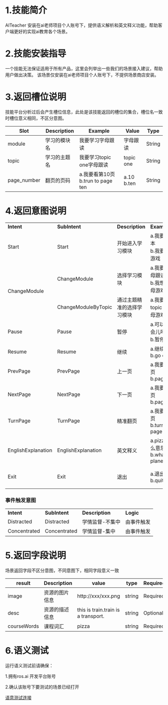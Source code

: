 # 1.技能简介

AITeacher 安装在ai老师项目个人账号下，提供语义解析和英文释义功能，帮助客户端更好的实现ai教育各个场景。

# 2.技能安装指导

一个技能无法保证适用于所有产品，这里会列举出一些我们的场景接入建议，帮助用户做出决策。
该场景仅安装在ai老师项目个人账号下，不提供场景商店安装。

# 3.返回槽位说明

技能平台分析过后会产生槽位信息，此处是该技能返回的槽位的集合，槽位名一致时槽位意义相同，不区分意图。

| **Slot** | **Description** | **Example** |**Value** | **Type** |
| ------------ | ------------ | ------------ | ------------ | ------- |
| module | 学习的模块名 | 我要学习字母跟读 | 字母跟读 | String |
| topic | 学习的主题名 | 我要学习topic one字母跟读 | topic one | String |
| page_number | 翻页的页码 | a.我要看第10页<br/>b.trun to page ten | a.10<br/>b.ten | String |

# 4.返回意图说明

<table>

<tr>

<td><b>Intent</b></td>

<td><b>SubIntent</b></td>

<td><b>Description</b></td>

<td><b>Example</b></td>

<td><b>Slot</b></td>

<td><b>Context</b></td>

</tr>

<tr>

<td>Start</td>

  <td >Start</td>

   <td >开始进入学习模块</td>

   <td>a.我要学习绘本</br>b.我要学习游戏</td>
   
   <td>无</td>
   
 <td rowspan="9">上文：ai_teacher</br>下文：ai_teacher</td>

</tr>

<tr>

<td rowspan="2">ChangeModule</td>

  <td >ChangeModule</td>

   <td >选择学习模块</td>

   <td>a.我要学习字母跟读</br>b.我想玩字母游戏</td>
   
   <td>module</td>

</tr>

<tr>

  <td >ChangeModuleByTopic</td>

   <td >通过主题精准的选择学习模块</td>

   <td>a.我要玩topic one字母游戏<</td>
   
   <td>topic</td>

</tr>

<tr>

  <td >Pause</td>

  <td >Pause</td>

   <td >暂停</td>

   <td>a.可以休息一会儿吗<br/>b.暂停</td>
   
   <td>无</td>

</tr>

<tr>

  <td >Resume</td>

  <td >Resume</td>

   <td >继续</td>

   <td>a.继续学习<br/>b.go on</td>
   
   <td>无</td>

</tr>

<tr>

  <td >PrevPage</td>

  <td >PrevPage</td>

   <td >上一页</td>

   <td>a.我要看上一页<br/>b.pageup</td>
   
   <td>无</td>

</tr>

<tr>

  <td >NextPage</td>

  <td >NextPage</td>

   <td >下一页</td>

   <td>a.我要看下一页<br/>b.pagedown</td>
   
   <td>无</td>

</tr>

<tr>

  <td >TurnPage</td>

  <td >TurnPage</td>

   <td >精准翻页</td>

   <td>a.我要看第一页<br/>b.turn to page one</td>
   
   <td>无</td>

</tr>



<tr>

  <td >EnglishExplanation</td>

  <td >EnglishExplanation</td>

   <td >英文释义</td>

   <td>a.pizza是什么意思<br/>b.what is plane</td>
   
   <td>无</td>

</tr>

<tr>

  <td >Exit</td>

  <td >Exit</td>

   <td >退出</td>

   <td>a.退出<br/>b.quit</td>
  <td >无</td>
   <td>上文：ai_teacher</br>下文：无</td>

</tr>

</table>

### 事件触发意图
<table>

<tr>

<td><b>Intent</b></td>

<td><b>SubIntent</b></td>

<td><b>Description</b></td>

<td><b>Logic</b></td>

</tr>

<tr>

  <td >Distracted</td>

  <td >Distracted</td>
 <td >学情监督-不集中</td>
  <td >由事件触发</td>

</tr>

<tr>

  <td >Concentrated</td>

  <td >Concentrated</td>
<td >学情监督-集中</td>
  <td >由事件触发</td>

</tr>


</table>

# 5.返回字段说明
场景返回字段不区分意图，不同意图下，相同字段意义一致

| **result** | **Description** | **value** | **type** |**Required** |
| ------------ | ------------ | ------------ | ------------ |------------ |
| image | 资源的图片信息 | http://xxx/xxx.png | string |Required|
| desc | 资源的描述信息 | this is train.train is a transport. | string |Optional|
| courseWords | 课程词汇 | pizza | string |Required|

# 6.语义测试
运行语义测试前请确保：

1.拥有ros.ai 开发平台账号

2.确认该账号下要测试的场景已经打开

[语意测试连接](https://passport.ros.ai/#/login)




